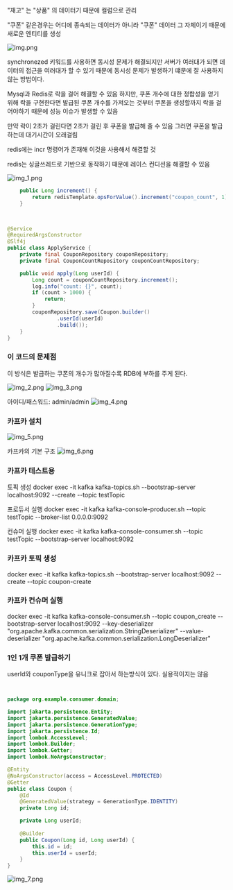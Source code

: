 "재고" 는 "상품" 의 데이터기 때문에 컬럼으로 관리

"쿠폰" 같은경우는 어디에 종속되는 데이터가 아니라 "쿠폰" 데이터 그 자체이기 때문에 새로운 엔티티를 생성

![img.png](img.png)

synchronezed 키워드를 사용하면 동시성 문제가 해결되지만 서버가 여러대가 되면 데이터의 접근을 여러대가 할 수 있기 때문에 동시성 문제가 발생하기 떄문에 잘 사용하지 않는 방법이다.

Mysql과 Redis로 락을 걸어 해결할 수 있음
하지만, 쿠폰 개수에 대한 정합성을 얻기 위해 락을 구현한다면 발급된 쿠폰 개수를 가져오는 것부터 쿠폰을 생성할까지 락을 걸어야하기 때문에 성능 이슈가 발생할 수 있음

만약 락이 2초가 걸린다면 2초가 걸린 후 쿠폰을 발급해 줄 수 있음
그러면 쿠폰을 발급하는데 대기시간이 오래걸림

redis에는 incr 명령어가 존재해 이것을 사용해서 해결할 것

redis는 싱글쓰레드로 기반으로 동작하기 때문에 레이스 컨디션을 해결할 수 있음

![img_1.png](img_1.png)
```java
    public Long increment() {
        return redisTemplate.opsForValue().increment("coupon_count", 1);
    }
    
```

```java

@Service
@RequiredArgsConstructor
@Slf4j
public class ApplyService {
    private final CouponRepository couponRepository;
    private final CouponCountRepository couponCountRepository;

    public void apply(Long userId) {
        Long count = couponCountRepository.increment();
        log.info("count: {}", count);
        if (count > 1000) {
            return;
        }
        couponRepository.save(Coupon.builder()
                .userId(userId)
                .build());
    }
}

```

### 이 코드의 문제점
이 방식은 발급하는 쿠폰의 개수가 많아질수록 RDB에 부하를 주게 된다.

![img_2.png](img_2.png)
![img_3.png](img_3.png)


아이디/패스워드: admin/admin
![img_4.png](img_4.png)




### 카프카 설치
![img_5.png](img_5.png)

카프카의 기본 구조
![img_6.png](img_6.png)


### 카프카 테스트용
토픽 생성
docker exec -it kafka kafka-topics.sh --bootstrap-server localhost:9092 --create --topic testTopic

프로듀서 실행
docker exec -it kafka kafka-console-producer.sh --topic testTopic --broker-list 0.0.0.0:9092

컨슈머 실행
docker exec -it kafka kafka-console-consumer.sh --topic testTopic --bootstrap-server localhost:9092


### 카프카 토픽 생성

docker exec -it kafka kafka-topics.sh --bootstrap-server localhost:9092 --create --topic coupon-create

### 카프카 컨슈머 실행
docker exec -it kafka kafka-console-consumer.sh --topic coupon_create --bootstrap-server localhost:9092 --key-deserializer "org.apache.kafka.common.serialization.StringDeserializer" --value-deserializer "org.apache.kafka.common.serialization.LongDeserializer"



### 1인 1개 쿠폰 발급하기
userId와 couponType을 유니크로 잡아서 하는방식이 있다.
실용적이지는 않음

```java


package org.example.consumer.domain;

import jakarta.persistence.Entity;
import jakarta.persistence.GeneratedValue;
import jakarta.persistence.GenerationType;
import jakarta.persistence.Id;
import lombok.AccessLevel;
import lombok.Builder;
import lombok.Getter;
import lombok.NoArgsConstructor;

@Entity
@NoArgsConstructor(access = AccessLevel.PROTECTED)
@Getter
public class Coupon {
    @Id
    @GeneratedValue(strategy = GenerationType.IDENTITY)
    private Long id;

    private Long userId;
    
    @Builder
    public Coupon(Long id, Long userId) {
        this.id = id;
        this.userId = userId;
    }
}


```

![img_7.png](img_7.png)